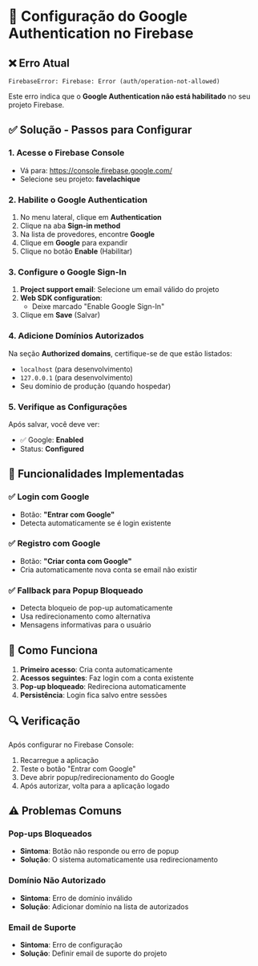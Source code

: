 # 🔧 Configuração do Google Authentication no Firebase

## ❌ Erro Atual
```
FirebaseError: Firebase: Error (auth/operation-not-allowed)
```

Este erro indica que o **Google Authentication não está habilitado** no seu projeto Firebase.

## ✅ Solução - Passos para Configurar

### 1. Acesse o Firebase Console
- Vá para: https://console.firebase.google.com/
- Selecione seu projeto: **favelachique**

### 2. Habilite o Google Authentication
1. No menu lateral, clique em **Authentication**
2. Clique na aba **Sign-in method**
3. Na lista de provedores, encontre **Google**
4. Clique em **Google** para expandir
5. Clique no botão **Enable** (Habilitar)

### 3. Configure o Google Sign-In
1. **Project support email**: Selecione um email válido do projeto
2. **Web SDK configuration**: 
   - Deixe marcado "Enable Google Sign-In"
3. Clique em **Save** (Salvar)

### 4. Adicione Domínios Autorizados
Na seção **Authorized domains**, certifique-se de que estão listados:
- `localhost` (para desenvolvimento)
- `127.0.0.1` (para desenvolvimento)
- Seu domínio de produção (quando hospedar)

### 5. Verifique as Configurações
Após salvar, você deve ver:
- ✅ Google: **Enabled**
- Status: **Configured**

## 🚀 Funcionalidades Implementadas

### ✅ Login com Google
- Botão: **"Entrar com Google"**
- Detecta automaticamente se é login existente

### ✅ Registro com Google  
- Botão: **"Criar conta com Google"**
- Cria automaticamente nova conta se email não existir

### ✅ Fallback para Popup Bloqueado
- Detecta bloqueio de pop-up automaticamente
- Usa redirecionamento como alternativa
- Mensagens informativas para o usuário

## 🎯 Como Funciona

1. **Primeiro acesso**: Cria conta automaticamente
2. **Acessos seguintes**: Faz login com a conta existente
3. **Pop-up bloqueado**: Redireciona automaticamente
4. **Persistência**: Login fica salvo entre sessões

## 🔍 Verificação

Após configurar no Firebase Console:
1. Recarregue a aplicação
2. Teste o botão "Entrar com Google"
3. Deve abrir popup/redirecionamento do Google
4. Após autorizar, volta para a aplicação logado

## ⚠️ Problemas Comuns

### Pop-ups Bloqueados
- **Sintoma**: Botão não responde ou erro de popup
- **Solução**: O sistema automaticamente usa redirecionamento

### Domínio Não Autorizado
- **Sintoma**: Erro de domínio inválido
- **Solução**: Adicionar domínio na lista de autorizados

### Email de Suporte
- **Sintoma**: Erro de configuração
- **Solução**: Definir email de suporte do projeto
